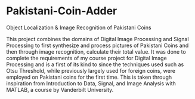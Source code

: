 # Pakistani-Coin-Adder
Object Localization &amp; Image Recognition of Pakistani Coins

This project combines the domains of Digital Image Processing and Signal Processing to first synthesize and process pictures of Pakistani Coins and then through image recognition, calculate their total value.
It was done to complete the requirements of my course project for Digital Image Processing and is a first of its kind to since the techniques used such as Otsu Threshold, while previously largely used for foreign coins, were employed on Pakistani coins for the first time. 
This is taken through inspiration from Introduction to Data, Signal, and Image Analysis with MATLAB, a course by Vanderbilt University.

